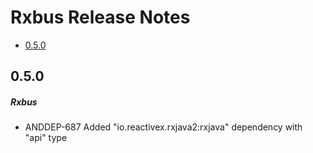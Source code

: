 # Rxbus Release Notes

- [0.5.0](#050)

## 0.5.0
##### Rxbus
* ANDDEP-687 Added "io.reactivex.rxjava2:rxjava" dependency with "api" type